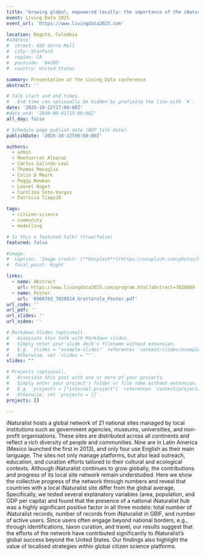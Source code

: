 ```yaml
---
title: "Growing global, empowered locally: the importance of the iNaturalist network"
event: Living Data 2025
event_url: 'https://www.livingdata2025.com'

location: Bogotá, Colombia
#address:
#  street: 450 Serra Mall
#  city: Stanford
#  region: CA
#  postcode: '94305'
#  country: United States

summary: Presentation at the Living Data conference
abstract: ''

# Talk start and end times.
#   End time can optionally be hidden by prefixing the line with `#`.
date: '2025-10-22T17:00:00Z'
#date_end: '2030-06-01T15:00:00Z'
all_day: false

# Schedule page publish date (NOT talk date).
publishDate: '2025-10-22T00:00:00Z'

authors:
  - admin
  - Montserrat Almaraz
  - Carlos Galindo-Leal
  - Thomas Mesaglio
  - Colin D Meurk
  - Peggy Newman
  - Leonel Roget
  - Carolina Soto-Vargas
  - Patrícia Tiago10

tags:
  - citizen-science
  - community
  - modelling

# Is this a featured talk? (true/false)
featured: false

#image:
#  caption: 'Image credit: [**Unsplash**](https://unsplash.com/photos/bzdhc5b3Bxs)'
#  focal_point: Right

links:
  - name: Abstract
    url: https://www.livingdata2025.com/program.html?abstract=7020809
  - name: Poster
    url: '6960763_7020814_Grattarola_Poster.pdf'
url_code: ''
url_pdf: ''
url_slides: ''
url_video: ''

# Markdown Slides (optional).
#   Associate this talk with Markdown slides.
#   Simply enter your slide deck's filename without extension.
#   E.g. `slides = "example-slides"` references `content/slides/example-slides.md`.
#   Otherwise, set `slides = ""`.
slides: ""

# Projects (optional).
#   Associate this post with one or more of your projects.
#   Simply enter your project's folder or file name without extension.
#   E.g. `projects = ["internal-project"]` references `content/project/deep-learning/index.md`.
#   Otherwise, set `projects = []`.
projects: []

---
```


iNaturalist hosts a global network of 21 national sites managed by local institutions such as government agencies, museums, universities, and non-profit organisations. These sites are distributed across all continents and reflect a rich diversity of people and communities. Nine are in Latin America (Mexico launched the first in 2013), and only four use English as their main language. The sites not only manage platforms, but also lead outreach, education, and curation efforts tailored to their cultural and ecological contexts. Although iNaturalist continues to grow globally, the contributions and progress of its local site network remain understudied. Here we show the collective progress of the network through numbers and reveal that countries with a local iNaturalist site differ from the global average. Specifically, we tested several explanatory variables (area, population, and GDP per capita) and found that the presence of a national iNaturalist hub was a highly significant positive factor in all three models: total number of iNaturalist records, number of records from iNaturalist in GBIF, and number of active users. Since users often engage beyond national borders, e.g., through identifications, taxon curation, and travel, our results suggest that the efforts of the network have contributed significantly to iNaturalist’s global success beyond the United States. Our findings also highlight the value of localised strategies within global citizen science platforms.